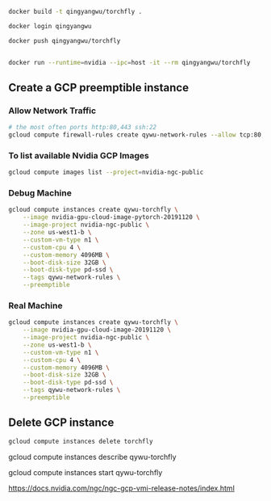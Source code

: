 <!-- 
```bash
gcloud compute instances create [INSTANCE_NAME] --preemptible
```

Handling preemption with a shutdown script might be a good solution.

https://cloud.google.com/compute/docs/instances/create-start-preemptible-instance

However, since our model size is often extremely large, the script might not finish before full shutdown. Therefore, we need other solutions.

https://cloud.google.com/compute/docs/instance-groups -->


```bash
docker build -t qingyangwu/torchfly .

docker login qingyangwu

docker push qingyangwu/torchfly
```

```bash

docker run --runtime=nvidia --ipc=host -it --rm qingyangwu/torchfly

```

## Create a GCP preemptible instance

### Allow Network Traffic

```bash
# the most often ports http:80,443 ssh:22
gcloud compute firewall-rules create qywu-network-rules --allow tcp:80,tcp:443,tcp:22,tcp:8080
```

### To list available Nvidia GCP Images

```bash
gcloud compute images list --project=nvidia-ngc-public
```

### Debug Machine

```bash
gcloud compute instances create qywu-torchfly \
    --image nvidia-gpu-cloud-image-pytorch-20191120 \
    --image-project nvidia-ngc-public \
    --zone us-west1-b \
    --custom-vm-type n1 \
    --custom-cpu 4 \
    --custom-memory 4096MB \
    --boot-disk-size 32GB \
    --boot-disk-type pd-ssd \
    --tags qywu-network-rules \
    --preemptible 
```

### Real Machine

```bash
gcloud compute instances create qywu-torchfly \
    --image nvidia-gpu-cloud-image-20191120 \
    --image-project nvidia-ngc-public \
    --zone us-west1-b \
    --custom-vm-type n1 \
    --custom-cpu 4 \
    --custom-memory 4096MB \
    --boot-disk-size 32GB \
    --boot-disk-type pd-ssd \
    --tags qywu-network-rules \
    --preemptible 
```

## Delete GCP instance

```bash
gcloud compute instances delete torchfly
```


gcloud compute instances describe qywu-torchfly

gcloud compute instances start qywu-torchfly


https://docs.nvidia.com/ngc/ngc-gcp-vmi-release-notes/index.html